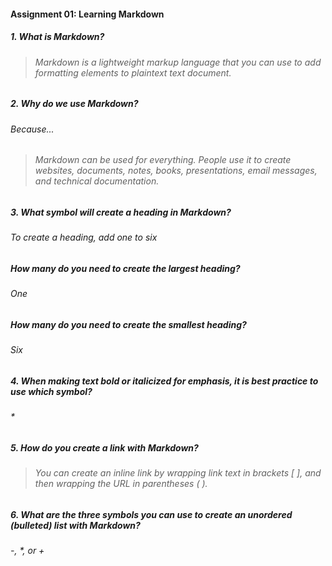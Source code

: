 #### Assignment 01: Learning Markdown

##### 1. What is Markdown?

> ###### Markdown is a lightweight markup language that you can use to add formatting elements to plaintext text document.
   
##### 2. Why do we use Markdown?
###### Because...
> ###### Markdown can be used for everything. People use it to create websites, documents, notes, books, presentations, email messages, and technical documentation.
##### 3. What symbol will create a heading in Markdown?

###### To create a heading, add one to six #

##### How many do you need to create the largest heading?

###### One

##### How many do you need to create the smallest heading?

###### Six

##### 4. When making text bold or italicized for emphasis, it is best practice to use which symbol?

###### *

##### 5. How do you create a link with Markdown?

> ###### You can create an inline link by wrapping link text in brackets [ ], and then wrapping the URL in parentheses ( ).

##### 6. What are the three symbols you can use to create an unordered (bulleted) list with Markdown?

###### -, *, or +


